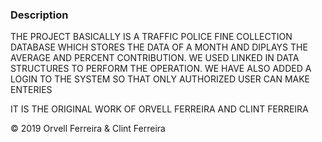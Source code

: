 ### Description
THE PROJECT BASICALLY IS A TRAFFIC POLICE FINE COLLECTION DATABASE WHICH STORES THE DATA OF A MONTH AND DIPLAYS THE AVERAGE AND PERCENT CONTRIBUTION. WE USED LINKED IN DATA STRUCTURES TO PERFORM THE OPERATION. WE HAVE ALSO ADDED A LOGIN TO THE SYSTEM SO THAT ONLY AUTHORIZED USER CAN MAKE ENTERIES 

IT IS THE ORIGINAL WORK OF ORVELL FERREIRA AND CLINT FERREIRA

 © 2019 Orvell Ferreira & Clint Ferreira
